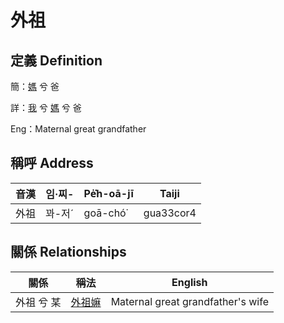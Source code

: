 # 外祖
## 定義 Definition
簡：[媽](member3.md) 兮 爸

詳：[我](member1.md) 兮 [媽](member3.md) 兮 爸

Eng：Maternal great grandfather

## 稱呼 Address

音漢 | 임·찌- | Pe̍͘h-oā-jī | Taiji
--- | --- | --- | --- 
外祖 | 꽈-저ˊ | goā-chó͘ | gua33cor4 


## 關係 Relationships

關係 | 稱法 | English
--- | --- | --- 
外祖 兮 某 | [外祖嫲](member45.md) | Maternal great grandfather's wife
